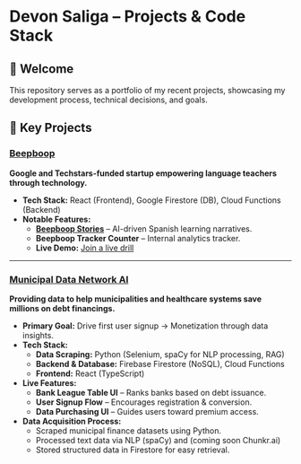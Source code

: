 # Devon Saliga – Projects & Code Stack

## 👋 Welcome
This repository serves as a portfolio of my recent projects, showcasing my development process, technical decisions, and goals. 

## 📌 Key Projects

### <a href="https://speak.beepboop.us" target="_blank">Beepboop</a>
**Google and Techstars-funded startup empowering language teachers through technology.**
- **Tech Stack:** React (Frontend), Google Firestore (DB), Cloud Functions (Backend)
- **Notable Features:**
  - **<a href="https://friends.beepboop.us/stories" target="_blank">Beepboop Stories</a>** – AI-driven Spanish learning narratives.
  - **Beepboop Tracker Counter** – Internal analytics tracker.
  - **Live Demo:** <a href="https://speak.beepboop.us" target="_blank">Join a live drill</a>

---

### <a href="https://mudan.ai" target="_blank">Municipal Data Network AI</a>
**Providing data to help municipalities and healthcare systems save millions on debt financings.**
- **Primary Goal:** Drive first user signup → Monetization through data insights.
- **Tech Stack:** 
  - **Data Scraping:** Python (Selenium, spaCy for NLP processing, RAG)
  - **Backend & Database:** Firebase Firestore (NoSQL), Cloud Functions
  - **Frontend:** React (TypeScript)
- **Live Features:**
  - **Bank League Table UI** – Ranks banks based on debt issuance.
  - **User Signup Flow** – Encourages registration & conversion.
  - **Data Purchasing UI** – Guides users toward premium access.
- **Data Acquisition Process:**
  - Scraped municipal finance datasets using Python.
  - Processed text data via NLP (spaCy) and (coming soon Chunkr.ai)
  - Stored structured data in Firestore for easy retrieval.
    
